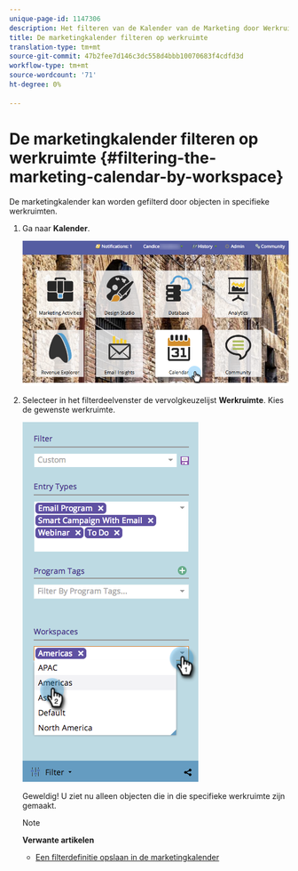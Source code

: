```yaml
---
unique-page-id: 1147306
description: Het filteren van de Kalender van de Marketing door Werkruimte - Marketo Docs - de Documentatie van het Product
title: De marketingkalender filteren op werkruimte
translation-type: tm+mt
source-git-commit: 47b2fee7d146c3dc558d4bbb10070683f4cdfd3d
workflow-type: tm+mt
source-wordcount: '71'
ht-degree: 0%

---
```



# De marketingkalender filteren op werkruimte {#filtering-the-marketing-calendar-by-workspace}

De marketingkalender kan worden gefilterd door objecten in specifieke werkruimten.

1. Ga naar **Kalender**.

   ![](assets/2017-05-10-15-30-47-1.png)

1. Selecteer in het filterdeelvenster de vervolgkeuzelijst **Werkruimte**. Kies de gewenste werkruimte.

   ![](assets/image2014-9-24-11-3a34-3a6.png)

   Geweldig! U ziet nu alleen objecten die in die specifieke werkruimte zijn gemaakt.

   >[!NOTE]
   >
   >**Verwante artikelen**
   >
   >    
   >    
   >    * [Een filterdefinitie opslaan in de marketingkalender](saving-a-filter-definition-in-the-marketing-calendar.md)


